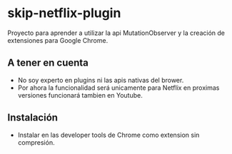 # skip-netflix-plugin

Proyecto para aprender a utilizar la api MutationObserver y la creación de extensiones para Google Chrome.

## A tener en cuenta

- No soy experto en plugins ni las apis nativas del brower.
- Por ahora la funcionalidad será unicamente para Netflix en proximas versiones funcionará tambien en Youtube.

## Instalación

- Instalar en las developer tools de Chrome como extension sin compresión.
